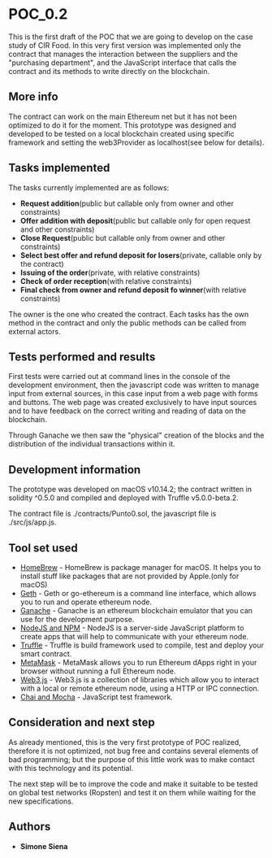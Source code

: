 # POC_0.2

This is the first draft of the POC that we are going to develop on the case study of CIR Food.
In this very first version was implemented only the contract that manages the interaction between the suppliers and the "purchasing department", and the JavaScript interface that calls the contract and its methods to write directly on the blockchain.

## More info

The contract can work on the main Ethereum net but it has not been optimized to do it for the moment.
This prototype was designed and developed to be tested on a local blockchain created using specific framework and setting the web3Provider as localhost(see below for details).

## Tasks implemented

The tasks currently implemented are as follows:
  - **Request addition**(public but callable only from owner and other constraints)
  - **Offer addition with deposit**(public but callable only for open request and other constraints)
  - **Close Request**(public but callable only from owner and other constraints)
  - **Select best offer and refund deposit for losers**(private, callable only by the contract)
  - **Issuing of the order**(private, with relative constraints)
  - **Check of order reception**(with relative constraints)
  - **Final check from owner and refund deposit fo winner**(with relative constraints)

The owner is the one who created the contract.
Each tasks has the own method in the contract and only the public methods can be called from external actors.


## Tests performed and results

First tests were carried out at command lines in the console of the development environment, then the javascript code was written to manage input from external sources, in this case input from a web page with forms and buttons.
The web page was created exclusively to have input sources and to have feedback on the correct writing and reading of data on the blockchain.

Through Ganache we then saw the "physical" creation of the blocks and the distribution of the individual transactions within it.

## Development information

The prototype was developed on macOS v10.14.2; the contract written in solidity ^0.5.0 and compiled and deployed with Truffle v5.0.0-beta.2.

The contract file is ./contracts/Punto0.sol, the javascript file is ./src/js/app.js.

## Tool set used

* [HomeBrew](https://brew.sh/index_it) - HomeBrew is package manager for macOS. It helps you to install stuff like packages that are not provided by Apple.(only for macOS)
* [Geth](https://github.com/ethereum/go-ethereum/wiki/geth) - Geth or go-ethereum is a command line interface, which allows you to run and operate ethereum node.
* [Ganache](https://truffleframework.com/ganache) - Ganache is an ethereum blockchain emulator that you can use for the development purpose.
* [NodeJS and NPM](https://nodejs.org/it/) - NodeJS is a server-side JavaScript platform to create apps that will help to communicate with your ethereum node.
* [Truffle](https://truffleframework.com) - Truffle is build framework used to compile, test and deploy your smart contract.
* [MetaMask](https://metamask.io) - MetaMask allows you to run Ethereum dApps right in your browser without running a full Ethereum node.
* [Web3.js](https://github.com/ethereum/web3.js/) - Web3.js is a collection of libraries which allow you to interact with a local or remote ethereum node, using a HTTP or IPC connection.
* [Chai and Mocha](https://mochajs.org) - JavaScript test framework.

## Consideration and next step

As already mentioned, this is the very first prototype of POC realized, therefore it is not optimized, not bug free and contains several elements of bad programming; but the purpose of this little work was to make contact with this technology and its potential.

The next step will be to improve the code and make it suitable to be tested on global test networks (Ropsten) and test it on them while waiting for the new specifications.

## Authors

* **Simone Siena**
